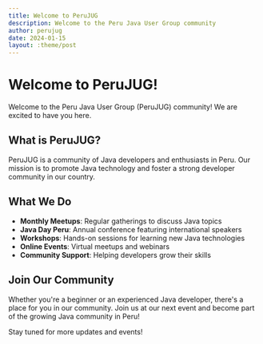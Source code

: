 ```yaml
---
title: Welcome to PeruJUG
description: Welcome to the Peru Java User Group community
author: perujug
date: 2024-01-15
layout: :theme/post
---
```


# Welcome to PeruJUG!

Welcome to the Peru Java User Group (PeruJUG) community! We are excited to have you here.

## What is PeruJUG?

PeruJUG is a community of Java developers and enthusiasts in Peru. Our mission is to promote Java technology and foster a strong developer community in our country.

## What We Do

- **Monthly Meetups**: Regular gatherings to discuss Java topics
- **Java Day Peru**: Annual conference featuring international speakers
- **Workshops**: Hands-on sessions for learning new Java technologies
- **Online Events**: Virtual meetups and webinars
- **Community Support**: Helping developers grow their skills

## Join Our Community

Whether you're a beginner or an experienced Java developer, there's a place for you in our community. Join us at our next event and become part of the growing Java community in Peru!

Stay tuned for more updates and events! 